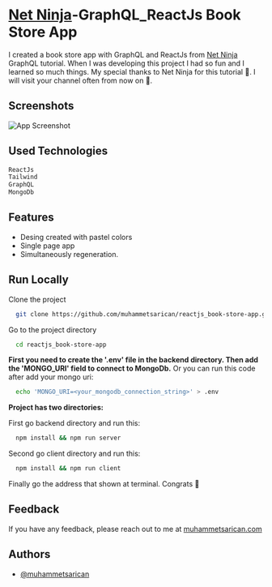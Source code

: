 
# [Net Ninja](https://www.youtube.com/@NetNinja)-GraphQL_ReactJs Book Store App

I created a book store app with GraphQL and ReactJs from [Net Ninja](https://www.youtube.com/@NetNinja) GraphQL tutorial. When I was developing this project I had so fun and I learned so much things. My special thanks to Net Ninja for this tutorial 👏. I will visit your channel often from now on 🎉.

## Screenshots

![App Screenshot](https://i.imgur.com/4KPIyWI.png)


## Used Technologies

```bash
ReactJs
Tailwind
GraphQL
MongoDb
```
## Features

- Desing created with pastel colors
- Single page app
- Simultaneously regeneration.


## Run Locally

Clone the project

```bash
  git clone https://github.com/muhammetsarican/reactjs_book-store-app.git
```

Go to the project directory

```bash
  cd reactjs_book-store-app

```

**First you need to create the '.env' file in the backend directory. Then add the 'MONGO_URI' field to connect to MongoDb.**
Or you can run this code after add your mongo uri:
```bash
  echo 'MONGO_URI=<your_mongodb_connection_string>' > .env
```

**Project has two directories:**

First go backend directory and run this:
```bash
  npm install && npm run server
```

Second go client directory and run this:
```bash
  npm install && npm run client
```

Finally go the address that shown at terminal. Congrats 🎉


## Feedback

If you have any feedback, please reach out to me at [muhammetsarican.com](https://muhammetsarican.com/contact)


## Authors

- [@muhammetsarican](https://www.github.com/muhammetsarican)